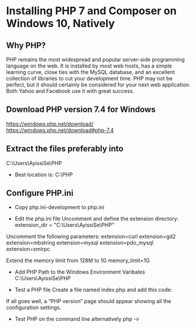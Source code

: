 # Installing PHP 7 and Composer on Windows 10, Natively

## Why PHP?
PHP remains the most widespread and popular server-side programming language on the web. 
It is installed by most web hosts, has a simple learning curve, close ties with the MySQL database, and an excellent collection of libraries to cut your development time. 
PHP may not be perfect, but it should certainly be considered for your next web application. Both Yahoo and Facebook use it with great success.

## Download PHP version 7.4 for Windows
https://windows.php.net/download/
https://windows.php.net/download#php-7.4

## Extract the files preferably into 
C:\Users\AyissiSe\PHP
- Best location is:
C:\PHP

## Configure PHP.ini
- Copy php.ini-development to php.ini

- Edit the php.ini file
Uncomment and define the extension directory:
extension_dir = "C:\Users\AyissiSe\PHP"

Uncomment the following parameters:
extension=curl
extension=gd2
extension=mbstring
extension=mysql
extension=pdo_mysql
extension=xmlrpc

Extend the memory limit from 128M to 1G
memory_limit=1G

- Add PHP Path to the Windows Environment Varibales
C:\Users\AyissiSe\PHP

- Test a PHP file
Create a file named index.php and add this code:
<?php phpinfo(); ?>
If all goes well, a “PHP version” page should appear showing all the configuration settings.

- Test PHP on the command line alternatively
php -v

